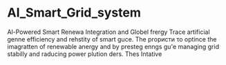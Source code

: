 # AI_Smart_Grid_system
Al-Powered Smart Renewa Integration and Globel frergy Trace artificial genne efficiency and rehstity of smart guce. The prористи το optince the imagratten of renewable anergy and by presteg enngs gu'e managing grid stabilly and raducing power plution ders. Thes Intative
